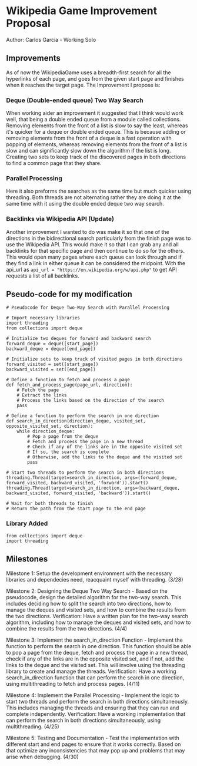 # Wikipedia Game Improvement Proposal

Author: Carlos Garcia - Working Solo

## Improvements

As of now the WikipediaGame uses a breadth-first search for all the hyperlinks of each page, and goes from the given start page and finishes when it reaches the target page. The Improvement I propose is:

### Deque (Double-ended queue) Two Way Search
When working aider an improvement it suggested that I think would work well, that being a double ended queue from a module called collections. Removing elements from the front of a list is slow to say the least, whereas it's quicker for a deque or double ended queue. This is because adding or removing elements from the front of a deque is a fast operation with popping of elements, whereas removing elements from the front of a list is slow and can significantly slow down the algorithm if the list is long. Creating two sets to keep track of the discovered pages in both directions to find a common page that they share.

### Parallel Processing
Here it also preforms the searches as the same time but much quicker using threading. Both threads are not alternating rather they are doing it at the same time with it using the double ended deque two way search. 

### Backlinks via Wikipedia API (Update)
Another improvement I wanted to do was make it so that one of the directions in the bidirectional search particularly from the finish page was to use the Wikipedia API. This would make it so that I can grab any and all backlinks for that specific page and then continue to do so for the others. This would open many pages where each queue can look through and if they find a link in either queue it can be considered the midpoint. With the api_url as `api_url = "https://en.wikipedia.org/w/api.php"` to get API requests a list of all backlinks.


## Pseudo-code for my modification
```
# Pseudocode for Deque Two-Way Search with Parallel Processing

# Import necessary libraries
import threading
from collections import deque

# Initialize two deques for forward and backward search
forward_deque = deque([start_page])
backward_deque = deque([end_page])

# Initialize sets to keep track of visited pages in both directions
forward_visited = set([start_page])
backward_visited = set([end_page])

# Define a function to fetch and process a page
def fetch_and_process_page(page_url, direction):
    # Fetch the page
    # Extract the links
    # Process the links based on the direction of the search
    pass

# Define a function to perform the search in one direction
def search_in_direction(direction_deque, visited_set, opposite_visited_set, direction):
    while direction_deque:
        # Pop a page from the deque
        # Fetch and process the page in a new thread
        # Check if any of the links are in the opposite visited set
        # If so, the search is complete
        # Otherwise, add the links to the deque and the visited set
        pass

# Start two threads to perform the search in both directions
threading.Thread(target=search_in_direction, args=(forward_deque, forward_visited, backward_visited, 'forward')).start()
threading.Thread(target=search_in_direction, args=(backward_deque, backward_visited, forward_visited, 'backward')).start()

# Wait for both threads to finish
# Return the path from the start page to the end page
```

### Library Added 
```
from collections import deque
import threading
```

## Milestones
Milestone 1: Setup the development environment with the necessary libraries and dependecies need, reacquaint myself with threading. (3/28)

Milestone 2: Designing the Deque Two Way Search - Based on the pseudocode, design the detailed algorithm for the two-way search. This includes deciding how to split the search into two directions, how to manage the deques and visited sets, and how to combine the results from the two directions. Verification: Have a written plan for the two-way search algorithm, including how to manage the deques and visited sets, and how to combine the results from the two directions. (4/4)

Milestone 3: Implement the search_in_direction Function - Implement the function to perform the search in one direction. This function should be able to pop a page from the deque, fetch and process the page in a new thread, check if any of the links are in the opposite visited set, and if not, add the links to the deque and the visited set. This will involve using the threading library to create and manage the threads. Verification: Have a working search_in_direction function that can perform the search in one direction, using multithreading to fetch and process pages. (4/11)

Milestone 4: Implement the Parallel Processing - Implement the logic to start two threads and perform the search in both directions simultaneously. This includes managing the threads and ensuring that they can run and complete independently. Verification: Have a working implementation that can perform the search in both directions simultaneously, using multithreading. (4/25)

Milestone 5: Testing and Documentation - Test the implementation with different start and end pages to ensure that it works correctly. Based on that optimize any inconsistencies that may pop up and problems that may arise when debugging. (4/30)
